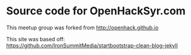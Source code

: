 # Source code for OpenHackSyr.com

This meetup group was forked from http://openhack.github.io

This site was based off: 
https://github.com/IronSummitMedia/startbootstrap-clean-blog-jekyll


